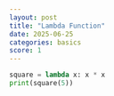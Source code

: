 ```yaml
---
layout: post
title: "Lambda Function"
date: 2025-06-25
categories: basics
score: 1
---
```


```python
square = lambda x: x * x
print(square(5))
```
